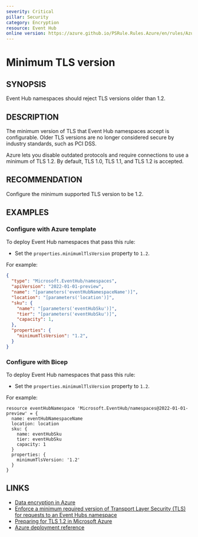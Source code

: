 ```yaml
---
severity: Critical
pillar: Security
category: Encryption
resource: Event Hub
online version: https://azure.github.io/PSRule.Rules.Azure/en/rules/Azure.EventHub.MinTLS/
---
```


# Minimum TLS version

## SYNOPSIS

Event Hub namespaces should reject TLS versions older than 1.2.

## DESCRIPTION

The minimum version of TLS that Event Hub namespaces accept is configurable.
Older TLS versions are no longer considered secure by industry standards, such as PCI DSS.

Azure lets you disable outdated protocols and require connections to use a minimum of TLS 1.2.
By default, TLS 1.0, TLS 1.1, and TLS 1.2 is accepted.

## RECOMMENDATION

Configure the minimum supported TLS version to be 1.2.

## EXAMPLES

### Configure with Azure template

To deploy Event Hub namespaces that pass this rule:

- Set the `properties.minimumlTlsVersion` property to `1.2`.

For example:

```json
{
  "type": "Microsoft.EventHub/namespaces",
  "apiVersion": "2022-01-01-preview",
  "name": "[parameters('eventHubNamespaceName')]",
  "location": "[parameters('location')]",
  "sku": {
    "name": "[parameters('eventHubSku')]",
    "tier": "[parameters('eventHubSku')]",
    "capacity": 1,
  },
  "properties": {
    "minimumTlsVersion": "1.2",
  }
}
```

### Configure with Bicep

To deploy Event Hub namespaces that pass this rule:

- Set the `properties.minimumlTlsVersion` property to `1.2`.

For example:

```bicep
resource eventHubNamespace 'Microsoft.EventHub/namespaces@2022-01-01-preview' = {
  name: eventHubNamespaceName
  location: location
  sku: {
    name: eventHubSku
    tier: eventHubSku
    capacity: 1
  }
  properties: {
    minimumTlsVersion: '1.2'
  }
}
```

## LINKS

- [Data encryption in Azure](https://learn.microsoft.com/azure/architecture/framework/security/design-storage-encryption#data-in-transit)
- [Enforce a minimum required version of Transport Layer Security (TLS) for requests to an Event Hubs namespace](https://learn.microsoft.com/azure/event-hubs/transport-layer-security-enforce-minimum-version)
- [Preparing for TLS 1.2 in Microsoft Azure](https://azure.microsoft.com/updates/azuretls12/)
- [Azure deployment reference](https://learn.microsoft.com/azure/templates/microsoft.eventhub/namespaces)
